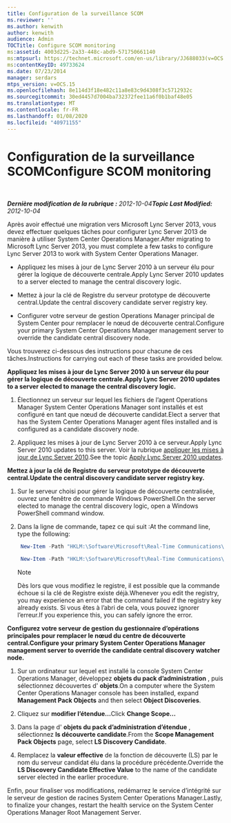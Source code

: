 ```yaml
---
title: Configuration de la surveillance SCOM
ms.reviewer: ''
ms.author: kenwith
author: kenwith
audience: Admin
TOCTitle: Configure SCOM monitoring
ms:assetid: 4003d225-2a33-448c-abd9-571750661140
ms:mtpsurl: https://technet.microsoft.com/en-us/library/JJ688033(v=OCS.15)
ms:contentKeyID: 49733624
ms.date: 07/23/2014
manager: serdars
mtps_version: v=OCS.15
ms.openlocfilehash: 8e114d3f18e482c11a8e83c9d4308f3c5712932c
ms.sourcegitcommit: 30ed4457d7004ba732372fee11a6f0b1baf48e05
ms.translationtype: MT
ms.contentlocale: fr-FR
ms.lasthandoff: 01/08/2020
ms.locfileid: "40971155"
---
```

<div data-xmlns="http://www.w3.org/1999/xhtml">

<div class="topic" data-xmlns="http://www.w3.org/1999/xhtml" data-msxsl="urn:schemas-microsoft-com:xslt" data-cs="http://msdn.microsoft.com/en-us/">

<div data-asp="http://msdn2.microsoft.com/asp">

# <a name="configure-scom-monitoring"></a><span data-ttu-id="f4bef-102">Configuration de la surveillance SCOM</span><span class="sxs-lookup"><span data-stu-id="f4bef-102">Configure SCOM monitoring</span></span>

</div>

<div id="mainSection">

<div id="mainBody">

<span> </span>

<span data-ttu-id="f4bef-103">_**Dernière modification de la rubrique :** 2012-10-04_</span><span class="sxs-lookup"><span data-stu-id="f4bef-103">_**Topic Last Modified:** 2012-10-04_</span></span>

<span data-ttu-id="f4bef-104">Après avoir effectué une migration vers Microsoft Lync Server 2013, vous devez effectuer quelques tâches pour configurer Lync Server 2013 de manière à utiliser System Center Operations Manager.</span><span class="sxs-lookup"><span data-stu-id="f4bef-104">After migrating to Microsoft Lync Server 2013, you must complete a few tasks to configure Lync Server 2013 to work with System Center Operations Manager.</span></span>

  - <span data-ttu-id="f4bef-105">Appliquez les mises à jour de Lync Server 2010 à un serveur élu pour gérer la logique de découverte centrale.</span><span class="sxs-lookup"><span data-stu-id="f4bef-105">Apply Lync Server 2010 updates to a server elected to manage the central discovery logic.</span></span>

  - <span data-ttu-id="f4bef-106">Mettez à jour la clé de Registre du serveur prototype de découverte central.</span><span class="sxs-lookup"><span data-stu-id="f4bef-106">Update the central discovery candidate server registry key.</span></span>

  - <span data-ttu-id="f4bef-107">Configurer votre serveur de gestion Operations Manager principal de System Center pour remplacer le nœud de découverte central.</span><span class="sxs-lookup"><span data-stu-id="f4bef-107">Configure your primary System Center Operations Manager management server to override the candidate central discovery node.</span></span>

<span data-ttu-id="f4bef-108">Vous trouverez ci-dessous des instructions pour chacune de ces tâches.</span><span class="sxs-lookup"><span data-stu-id="f4bef-108">Instructions for carrying out each of these tasks are provided below.</span></span>

<span data-ttu-id="f4bef-109">**Appliquez les mises à jour de Lync Server 2010 à un serveur élu pour gérer la logique de découverte centrale.**</span><span class="sxs-lookup"><span data-stu-id="f4bef-109">**Apply Lync Server 2010 updates to a server elected to manage the central discovery logic.**</span></span>

1.  <span data-ttu-id="f4bef-110">Électionnez un serveur sur lequel les fichiers de l’agent Operations Manager System Center Operations Manager sont installés et est configuré en tant que nœud de découverte candidat.</span><span class="sxs-lookup"><span data-stu-id="f4bef-110">Elect a server that has the System Center Operations Manager agent files installed and is configured as a candidate discovery node.</span></span>

2.  <span data-ttu-id="f4bef-111">Appliquez les mises à jour de Lync Server 2010 à ce serveur.</span><span class="sxs-lookup"><span data-stu-id="f4bef-111">Apply Lync Server 2010 updates to this server.</span></span> <span data-ttu-id="f4bef-112">Voir la rubrique [appliquer les mises à jour de Lync Server 2010](apply-lync-server-2010-updates.md).</span><span class="sxs-lookup"><span data-stu-id="f4bef-112">See the topic [Apply Lync Server 2010 updates](apply-lync-server-2010-updates.md).</span></span>

<span data-ttu-id="f4bef-113">**Mettez à jour la clé de Registre du serveur prototype de découverte central.**</span><span class="sxs-lookup"><span data-stu-id="f4bef-113">**Update the central discovery candidate server registry key.**</span></span>

1.  <span data-ttu-id="f4bef-114">Sur le serveur choisi pour gérer la logique de découverte centralisée, ouvrez une fenêtre de commande Windows PowerShell.</span><span class="sxs-lookup"><span data-stu-id="f4bef-114">On the server elected to manage the central discovery logic, open a Windows PowerShell command window.</span></span>

2.  <span data-ttu-id="f4bef-115">Dans la ligne de commande, tapez ce qui suit :</span><span class="sxs-lookup"><span data-stu-id="f4bef-115">At the command line, type the following:</span></span>
    
       ```PowerShell
        New-Item -Path "HKLM:\Software\Microsoft\Real-Time Communications\Health"
       ```
    
       ```PowerShell
        New-Item -Path "HKLM:\Software\Microsoft\Real-Time Communications\Health\CentralDiscoveryCandidate"
       ```
    
    <div class="">
    

    > [!NOTE]  
    > <span data-ttu-id="f4bef-116">Dès lors que vous modifiez le registre, il est possible que la commande échoue si la clé de Registre existe déjà.</span><span class="sxs-lookup"><span data-stu-id="f4bef-116">Whenever you edit the registry, you may experience an error that the command failed if the registry key already exists.</span></span> <span data-ttu-id="f4bef-117">Si vous êtes à l’abri de cela, vous pouvez ignorer l’erreur.</span><span class="sxs-lookup"><span data-stu-id="f4bef-117">If you experience this, you can safely ignore the error.</span></span>

    
    </div>

<span data-ttu-id="f4bef-118">**Configurez votre serveur de gestion du gestionnaire d’opérations principales pour remplacer le nœud du centre de découverte central.**</span><span class="sxs-lookup"><span data-stu-id="f4bef-118">**Configure your primary System Center Operations Manager management server to override the candidate central discovery watcher node.**</span></span>

1.  <span data-ttu-id="f4bef-119">Sur un ordinateur sur lequel est installé la console System Center Operations Manager, développez **objets du pack d’administration** , puis sélectionnez découvertes d' **objets**.</span><span class="sxs-lookup"><span data-stu-id="f4bef-119">On a computer where the System Center Operations Manager console has been installed, expand **Management Pack Objects** and then select **Object Discoveries**.</span></span>

2.  <span data-ttu-id="f4bef-120">Cliquez sur **modifier l’étendue...**</span><span class="sxs-lookup"><span data-stu-id="f4bef-120">Click **Change Scope...**</span></span>

3.  <span data-ttu-id="f4bef-121">Dans la page d' **objets du pack d’administration d’étendue** , sélectionnez **ls découverte candidate**.</span><span class="sxs-lookup"><span data-stu-id="f4bef-121">From the **Scope Management Pack Objects** page, select **LS Discovery Candidate**.</span></span>

4.  <span data-ttu-id="f4bef-122">Remplacez la **valeur effective** de la fonction de découverte (LS) par le nom du serveur candidat élu dans la procédure précédente.</span><span class="sxs-lookup"><span data-stu-id="f4bef-122">Override the **LS Discovery Candidate Effective Value** to the name of the candidate server elected in the earlier procedure.</span></span>

<span data-ttu-id="f4bef-123">Enfin, pour finaliser vos modifications, redémarrez le service d’intégrité sur le serveur de gestion de racines System Center Operations Manager.</span><span class="sxs-lookup"><span data-stu-id="f4bef-123">Lastly, to finalize your changes, restart the health service on the System Center Operations Manager Root Management Server.</span></span>

</div>

<span> </span>

</div>

</div>

</div>

